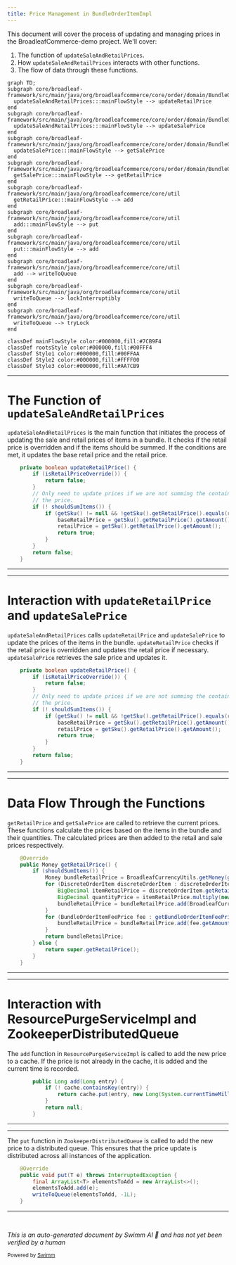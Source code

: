 ```yaml
---
title: Price Management in BundleOrderItemImpl
---
```

This document will cover the process of updating and managing prices in the BroadleafCommerce-demo project. We'll cover:

1. The function of `updateSaleAndRetailPrices`.
2. How `updateSaleAndRetailPrices` interacts with other functions.
3. The flow of data through these functions.

```mermaid
graph TD;
subgraph core/broadleaf-framework/src/main/java/org/broadleafcommerce/core/order/domain/BundleOrderItemImpl.java
  updateSaleAndRetailPrices:::mainFlowStyle --> updateRetailPrice
end
subgraph core/broadleaf-framework/src/main/java/org/broadleafcommerce/core/order/domain/BundleOrderItemImpl.java
  updateSaleAndRetailPrices:::mainFlowStyle --> updateSalePrice
end
subgraph core/broadleaf-framework/src/main/java/org/broadleafcommerce/core/order/domain/BundleOrderItemImpl.java
  updateSalePrice:::mainFlowStyle --> getSalePrice
end
subgraph core/broadleaf-framework/src/main/java/org/broadleafcommerce/core/order/domain/BundleOrderItemImpl.java
  getSalePrice:::mainFlowStyle --> getRetailPrice
end
subgraph core/broadleaf-framework/src/main/java/org/broadleafcommerce/core/util
  getRetailPrice:::mainFlowStyle --> add
end
subgraph core/broadleaf-framework/src/main/java/org/broadleafcommerce/core/util
  add:::mainFlowStyle --> put
end
subgraph core/broadleaf-framework/src/main/java/org/broadleafcommerce/core/util
  put:::mainFlowStyle --> add
end
subgraph core/broadleaf-framework/src/main/java/org/broadleafcommerce/core/util
  add --> writeToQueue
end
subgraph core/broadleaf-framework/src/main/java/org/broadleafcommerce/core/util
  writeToQueue --> lockInterruptibly
end
subgraph core/broadleaf-framework/src/main/java/org/broadleafcommerce/core/util
  writeToQueue --> tryLock
end

classDef mainFlowStyle color:#000000,fill:#7CB9F4
classDef rootsStyle color:#000000,fill:#00FFF4
classDef Style1 color:#000000,fill:#00FFAA
classDef Style2 color:#000000,fill:#FFFF00
classDef Style3 color:#000000,fill:#AA7CB9
```

<SwmSnippet path="/core/broadleaf-framework/src/main/java/org/broadleafcommerce/core/order/domain/BundleOrderItemImpl.java" line="352">

---

# The Function of `updateSaleAndRetailPrices`

`updateSaleAndRetailPrices` is the main function that initiates the process of updating the sale and retail prices of items in a bundle. It checks if the retail price is overridden and if the items should be summed. If the conditions are met, it updates the base retail price and the retail price.

```java
    private boolean updateRetailPrice() {
        if (isRetailPriceOverride()) {
            return false;
        }
        // Only need to update prices if we are not summing the contained items to determine
        // the price.
        if (! shouldSumItems()) {
            if (getSku() != null && !getSku().getRetailPrice().equals(retailPrice)) {
                baseRetailPrice = getSku().getRetailPrice().getAmount();
                retailPrice = getSku().getRetailPrice().getAmount();
                return true;
            }
        }
        return false;
    }
```

---

</SwmSnippet>

<SwmSnippet path="/core/broadleaf-framework/src/main/java/org/broadleafcommerce/core/order/domain/BundleOrderItemImpl.java" line="352">

---

# Interaction with `updateRetailPrice` and `updateSalePrice`

`updateSaleAndRetailPrices` calls `updateRetailPrice` and `updateSalePrice` to update the prices of the items in the bundle. `updateRetailPrice` checks if the retail price is overridden and updates the retail price if necessary. `updateSalePrice` retrieves the sale price and updates it.

```java
    private boolean updateRetailPrice() {
        if (isRetailPriceOverride()) {
            return false;
        }
        // Only need to update prices if we are not summing the contained items to determine
        // the price.
        if (! shouldSumItems()) {
            if (getSku() != null && !getSku().getRetailPrice().equals(retailPrice)) {
                baseRetailPrice = getSku().getRetailPrice().getAmount();
                retailPrice = getSku().getRetailPrice().getAmount();
                return true;
            }
        }
        return false;
    }
```

---

</SwmSnippet>

<SwmSnippet path="/core/broadleaf-framework/src/main/java/org/broadleafcommerce/core/order/domain/BundleOrderItemImpl.java" line="255">

---

# Data Flow Through the Functions

`getRetailPrice` and `getSalePrice` are called to retrieve the current prices. These functions calculate the prices based on the items in the bundle and their quantities. The calculated prices are then added to the retail and sale prices respectively.

```java
    @Override
    public Money getRetailPrice() {
        if (shouldSumItems()) {
            Money bundleRetailPrice = BroadleafCurrencyUtils.getMoney(getOrder().getCurrency());
            for (DiscreteOrderItem discreteOrderItem : discreteOrderItems) {
                BigDecimal itemRetailPrice = discreteOrderItem.getRetailPrice().getAmount();
                BigDecimal quantityPrice = itemRetailPrice.multiply(new BigDecimal(discreteOrderItem.getQuantity()));
                bundleRetailPrice = bundleRetailPrice.add(BroadleafCurrencyUtils.getMoney(quantityPrice, getOrder().getCurrency()));
            }
            for (BundleOrderItemFeePrice fee : getBundleOrderItemFeePrices()) {
                bundleRetailPrice = bundleRetailPrice.add(fee.getAmount());
            }
            return bundleRetailPrice;
        } else {
            return super.getRetailPrice();
        }
    }
```

---

</SwmSnippet>

<SwmSnippet path="/core/broadleaf-framework/src/main/java/org/broadleafcommerce/core/util/service/ResourcePurgeServiceImpl.java" line="593">

---

# Interaction with ResourcePurgeServiceImpl and ZookeeperDistributedQueue

The `add` function in `ResourcePurgeServiceImpl` is called to add the new price to a cache. If the price is not already in the cache, it is added and the current time is recorded.

```java
        public Long add(Long entry) {
            if (! cache.containsKey(entry)) {
                return cache.put(entry, new Long(System.currentTimeMillis()));
            }
            return null;
        }
```

---

</SwmSnippet>

<SwmSnippet path="/core/broadleaf-framework/src/main/java/org/broadleafcommerce/core/util/queue/ZookeeperDistributedQueue.java" line="393">

---

The `put` function in `ZookeeperDistributedQueue` is called to add the new price to a distributed queue. This ensures that the price update is distributed across all instances of the application.

```java
    @Override
    public void put(T e) throws InterruptedException {
        final ArrayList<T> elementsToAdd = new ArrayList<>();
        elementsToAdd.add(e);
        writeToQueue(elementsToAdd, -1L);
    }
```

---

</SwmSnippet>

&nbsp;

*This is an auto-generated document by Swimm AI 🌊 and has not yet been verified by a human*

<SwmMeta version="3.0.0" repo-id="Z2l0aHViJTNBJTNBQnJvYWRsZWFmQ29tbWVyY2UtZGVtbyUzQSUzQWdpbGFkbmF2b3Q=" repo-name="BroadleafCommerce-demo" doc-type="flows"><sup>Powered by [Swimm](/)</sup></SwmMeta>
